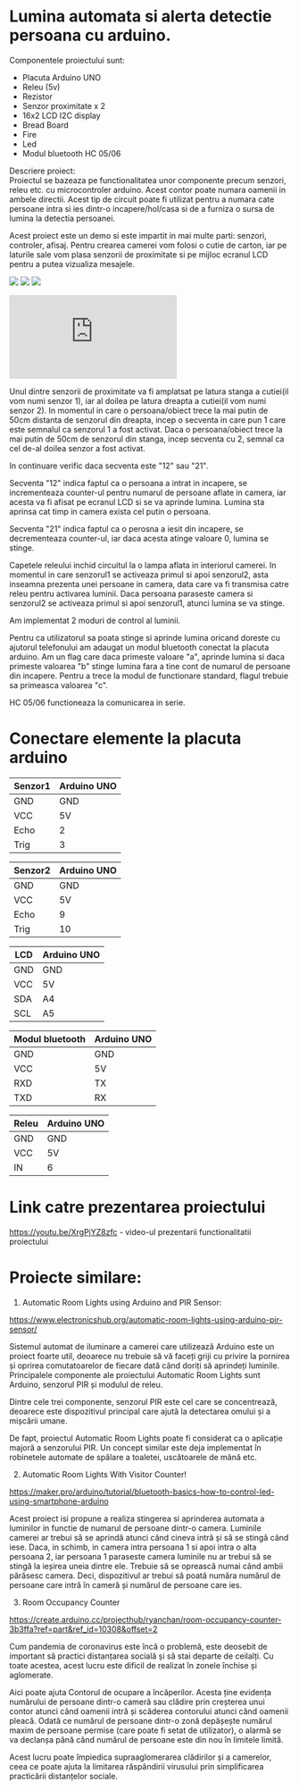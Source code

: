 # Lumina automata si alerta detectie persoana cu arduino.

Componentele proiectului sunt:
- Placuta Arduino UNO
- Releu (5v)
- Rezistor
- Senzor proximitate x 2
- 16x2 LCD I2C display
- Bread Board
- Fire
- Led
- Modul bluetooth HC 05/06

Descriere proiect:  
Proiectul se bazeaza pe functionalitatea unor componente precum senzori, releu etc. cu microcontroler arduino. Acest contor poate numara oamenii in ambele directii. Acest tip de circuit poate fi utilizat pentru a numara cate persoane intra si ies dintr-o incapere/hol/casa si de a furniza o sursa de lumina la detectia persoanei.

Acest proiect este un demo si este impartit in mai multe parti: senzori, controler, afisaj. 
Pentru crearea camerei vom folosi o cutie de carton, iar pe laturile sale vom plasa senzorii de proximitate si pe mijloc ecranul LCD pentru a putea vizualiza mesajele.

![](IMG/1.jpeg)
![](IMG/2.jpeg)
![](IMG/3.jpeg)

![](https://github.com/sroxanaandreea/Person-Counter/blob/main/Schema%20electrica/Schema_electrica.pdf)

Unul dintre senzorii de proximitate va fi amplatsat pe latura stanga a cutiei(il vom numi senzor 1), iar al doilea pe latura dreapta a cutiei(il vom numi senzor 2). In momentul in care o persoana/obiect trece la mai putin de 50cm distanta de senzorul din dreapta, incep o secventa in care pun 1 care este semnalul ca senzorul 1 a fost activat. Daca o persoana/obiect trece la mai putin de 50cm de senzorul din stanga, incep secventa cu 2, semnal ca cel de-al doilea senzor a fost activat. 

In continuare verific daca secventa este "12" sau "21". 

Secventa "12" indica faptul ca o persoana a intrat in incapere, se incrementeaza counter-ul pentru numarul de persoane aflate in camera, iar acesta va fi afisat pe ecranul LCD si se va aprinde lumina. Lumina sta aprinsa cat timp in camera exista cel putin o persoana. 

Secventa "21" indica faptul ca o perosna a iesit din incapere, se decrementeaza counter-ul, iar daca acesta atinge valoare 0, lumina se stinge.

Capetele releului inchid circuitul la o lampa aflata in interiorul camerei. In momentul in care senzorul1 se activeaza primul si apoi senzorul2, asta inseamna prezenta unei persoane in camera, data care va fi transmisa catre releu pentru activarea luminii. Daca persoana paraseste camera si senzorul2 se activeaza primul si apoi senzorul1, atunci lumina se va stinge. 

Am implementat 2 moduri de control al luminii. 

Pentru ca utilizatorul sa poata stinge si aprinde lumina oricand doreste cu ajutorul telefonului am adaugat un modul bluetooth conectat la placuta arduino. Am un flag care daca primeste valoare "a", aprinde lumina si daca primeste valoarea "b" stinge lumina fara a tine cont de numarul de persoane din incapere. Pentru a trece la modul de functionare standard, flagul trebuie sa primeasca valoarea "c". 


HC 05/06 functioneaza la comunicarea in serie.

# Conectare elemente la placuta arduino

| Senzor1 | Arduino UNO |
| ------ | ------ |
| GND | GND |
| VCC | 5V |
| Echo | 2 |
| Trig | 3 |

| Senzor2 | Arduino UNO |
| ------ | ------ |
| GND | GND |
| VCC | 5V |
| Echo | 9 |
| Trig | 10 |

| LCD | Arduino UNO |
| ------ | ------ |
| GND | GND |
| VCC | 5V |
| SDA | A4 |
| SCL | A5 |

| Modul bluetooth | Arduino UNO |
| ------ | ------ |
| GND | GND |
| VCC | 5V |
| RXD | TX |
| TXD | RX |

| Releu | Arduino UNO |
| ------ | ------ |
| GND | GND |
| VCC | 5V |
| IN | 6 |

# Link catre prezentarea proiectului
https://youtu.be/XrgPjYZ8zfc - video-ul prezentarii functionalitatii proiectului

# Proiecte similare:
1. Automatic Room Lights using Arduino and PIR Sensor:

https://www.electronicshub.org/automatic-room-lights-using-arduino-pir-sensor/

Sistemul automat de iluminare a camerei care utilizează Arduino este un proiect foarte util, deoarece nu trebuie să vă faceți griji cu privire la pornirea și oprirea comutatoarelor de fiecare dată când doriți să aprindeți luminile. Principalele componente ale proiectului Automatic Room Lights sunt Arduino, senzorul PIR și modulul de releu.

Dintre cele trei componente, senzorul PIR este cel care se concentrează, deoarece este dispozitivul principal care ajută la detectarea omului și a mișcării umane.

De fapt, proiectul Automatic Room Lights poate fi considerat ca o aplicație majoră a senzorului PIR. Un concept similar este deja implementat în robinetele automate de spălare a toaletei, uscătoarele de mână etc.

2. Automatic Room Lights With Visitor Counter!

https://maker.pro/arduino/tutorial/bluetooth-basics-how-to-control-led-using-smartphone-arduino

Acest proiect isi propune a realiza stingerea si aprinderea automata a luminilor in functie de numarul de persoane dintr-o camera. Luminile camerei ar trebui să se aprindă atunci când cineva intră și să se stingă când iese. Daca, in schimb, in camera intra persoana 1 si apoi intra o alta persoana 2, iar persoana 1 paraseste camera luminile nu ar trebui să se stingă la ieșirea uneia dintre ele. Trebuie să se oprească numai când ambii părăsesc camera. Deci, dispozitivul ar trebui să poată număra numărul de persoane care intră în cameră și numărul de persoane care ies.

3. Room Occupancy Counter

https://create.arduino.cc/projecthub/ryanchan/room-occupancy-counter-3b3ffa?ref=part&ref_id=10308&offset=2

Cum pandemia de coronavirus este încă o problemă, este deosebit de important să practici distanțarea socială și să stai departe de ceilalți. Cu toate acestea, acest lucru este dificil de realizat în zonele închise și aglomerate.

Aici poate ajuta Contorul de ocupare a încăperilor. Acesta ține evidența numărului de persoane dintr-o cameră sau clădire prin creșterea unui contor atunci când oamenii intră și scăderea contorului atunci când oamenii pleacă. Odată ce numărul de persoane dintr-o zonă depășește numărul maxim de persoane permise (care poate fi setat de utilizator), o alarmă se va declanșa până când numărul de persoane este din nou în limitele limită.

Acest lucru poate împiedica supraaglomerarea clădirilor și a camerelor, ceea ce poate ajuta la limitarea răspândirii virusului prin simplificarea practicării distanțelor sociale.
